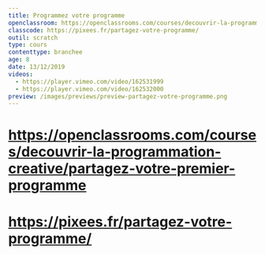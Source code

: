 ```yaml
---
title: Programmez votre programme
openclassroom: https://openclassrooms.com/courses/decouvrir-la-programmation-creative/partagez-votre-premier-programme
classcode: https://pixees.fr/partagez-votre-programme/
outil: scratch
type: cours
contenttype: branchee
age: 8
date: 13/12/2019
videos: 
  - https://player.vimeo.com/video/162531999
  - https://player.vimeo.com/video/162532000
preview: /images/previews/preview-partagez-votre-programme.png
---
```

# https://openclassrooms.com/courses/decouvrir-la-programmation-creative/partagez-votre-premier-programme
# https://pixees.fr/partagez-votre-programme/

